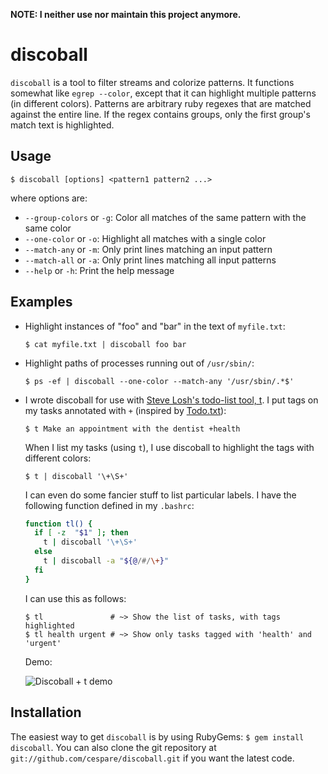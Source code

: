 **NOTE: I neither use nor maintain this project anymore.**

discoball
=========

`discoball` is a tool to filter streams and colorize patterns. It functions somewhat like `egrep --color`,
except that it can highlight multiple patterns (in different colors). Patterns are arbitrary ruby regexes that
are matched against the entire line. If the regex contains groups, only the first group's match text is
highlighted.

Usage
-----

    $ discoball [options] <pattern1 pattern2 ...>

where options are:

  * `--group-colors` or `-g`: Color all matches of the same pattern with the same color
  * `--one-color` or `-o`: Highlight all matches with a single color
  * `--match-any` or `-m`: Only print lines matching an input pattern
  * `--match-all` or `-a`: Only print lines matching all input patterns
  * `--help` or `-h`: Print the help message

Examples
--------

  * Highlight instances of "foo" and "bar" in the text of `myfile.txt`:

        $ cat myfile.txt | discoball foo bar

  * Highlight paths of processes running out of `/usr/sbin/`:

        $ ps -ef | discoball --one-color --match-any '/usr/sbin/.*$'

  * I wrote discoball for use with [Steve Losh's todo-list tool, t](https://github.com/sjl/t). I put tags on
    my tasks annotated with `+` (inspired by [Todo.txt](http://todotxt.com/)):

        $ t Make an appointment with the dentist +health

    When I list my tasks (using `t`), I use discoball to highlight the tags with different colors:

        $ t | discoball '\+\S+'

    I can even do some fancier stuff to list particular labels. I have the following function defined in my
    `.bashrc`:

    ``` bash
    function tl() {
      if [ -z  "$1" ]; then
        t | discoball '\+\S+'
      else
        t | discoball -a "${@/#/\+}"
      fi
    }
    ```

    I can use this as follows:

        $ tl               # ~> Show the list of tasks, with tags highlighted
        $ tl health urgent # ~> Show only tasks tagged with 'health' and 'urgent'

    Demo:

    ![Discoball + t demo](http://i.imgur.com/tVQMm.png)

Installation
------------

The easiest way to get `discoball` is by using RubyGems: `$ gem install discoball`. You can also clone the git
repository at `git://github.com/cespare/discoball.git` if you want the latest code.
